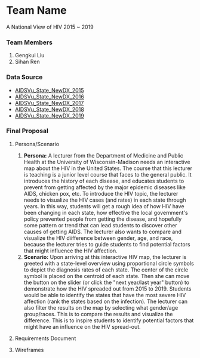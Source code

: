 # Team Name
A National View of HIV 2015 ~ 2019
### Team Members
1. Gengkui Liu
2. Sihan Ren
### Data Source
* [AIDSVu_State_NewDX_2015](https://aidsvu.org/resources/#/datasets?years=2015&locations=state&data_types=new-diagnoses)
* [AIDSVu_State_NewDX_2016](https://aidsvu.org/resources/#/datasets?years=2016&locations=state&data_types=new-diagnoses)
* [AIDSVu_State_NewDX_2017](https://aidsvu.org/resources/#/datasets?years=2017&locations=state&data_types=new-diagnoses)
* [AIDSVu_State_NewDX_2018](https://aidsvu.org/resources/#/datasets?years=2018&locations=state)
* [AIDSVu_State_NewDX_2019](https://aidsvu.org/resources/#/datasets?years=2019&locations=state)
### Final Proposal
1. Persona/Scenario
    1. **Persona:**
    A lecturer from the Department of Medicine and Public Health at the University of Wisconsin-Madison needs an interactive map about the HIV in the United States. The course that this lecturer is teaching is a junior level course that faces to the general public. It introduces the history of each disease, and educates students to prevent from getting affected by the major epidemic diseases like AIDS, chicken pox, etc. To introduce the HIV topic, the lecturer needs to visualize the HIV cases (and rates) in each state through years. In this way, students will get a rough idea of how HIV have been changing in each state, how effective the local government's policy prevented people from getting the disease, and hopefully some pattern or trend that can lead students to discover other causes of getting AIDS. The lecturer also wants to compare and visualize the HIV diifference between gender, age, and race, because the lecturer tries to guide students to find potential factors that might influence the HIV affection. 
    2. **Scenario:**
    Upon arriving at this interactive HIV map, the lecturer is greeted with a state-level overview using proportional circle symbols to depict the diagnosis rates of each state. The center of the circle symbol is placed on the centroid of each state. Then she can move the button on the slider (or click the "next year/last year" button) to demonstrate how the HIV spreaded out from 2015 to 2019. Students would be able to identify the states that have the most severe HIV affection (rank the states based on the infection). The lecturer can also filter the results on the map by selecting what gender/age group/races. This is to compare the results and visualize the difference. This is to inspire students to identify potential factors that might have an influence on the HIV spread-out.
2. Requirements Document

3. Wireframes






